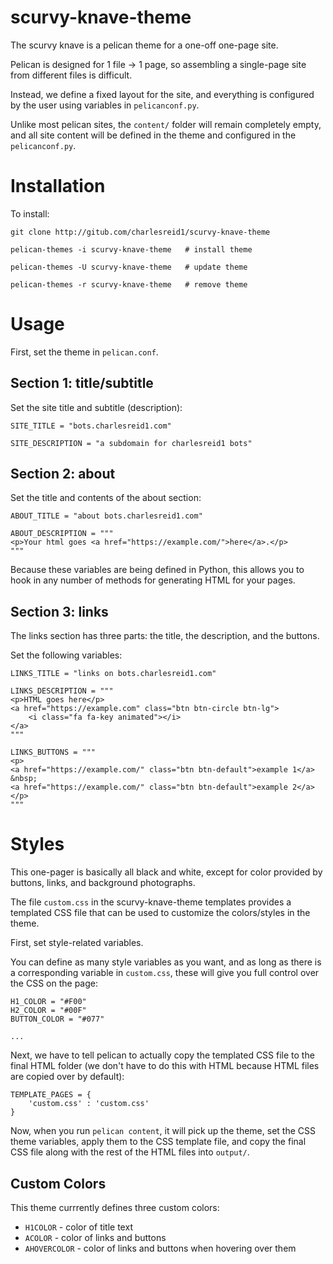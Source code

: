 # scurvy-knave-theme

The scurvy knave is a pelican theme for a one-off one-page site.

Pelican is designed for 1 file -> 1 page, 
so assembling a single-page site from 
different files is difficult.

Instead, we define a fixed layout for the site,
and everything is configured by the user using
variables in `pelicanconf.py`.

Unlike most pelican sites, the `content/` folder 
will remain completely empty, and all site
content will be defined in the theme 
and configured in the `pelicanconf.py`.

# Installation

To install:

```
git clone http://gitub.com/charlesreid1/scurvy-knave-theme

pelican-themes -i scurvy-knave-theme   # install theme

pelican-themes -U scurvy-knave-theme   # update theme

pelican-themes -r scurvy-knave-theme   # remove theme
```

# Usage

First, set the theme in `pelican.conf`.

## Section 1: title/subtitle

Set the site title and subtitle (description):

```
SITE_TITLE = "bots.charlesreid1.com"

SITE_DESCRIPTION = "a subdomain for charlesreid1 bots"
```

## Section 2: about

Set the title and contents of the about section:

```
ABOUT_TITLE = "about bots.charlesreid1.com"

ABOUT_DESCRIPTION = """
<p>Your html goes <a href="https://example.com/">here</a>.</p>
"""
```

Because these variables are being defined in Python,
this allows you to hook in any number of methods for 
generating HTML for your pages.

## Section 3: links

The links section has three parts: 
the title, the description, and the buttons.

Set the following variables:

```
LINKS_TITLE = "links on bots.charlesreid1.com"

LINKS_DESCRIPTION = """
<p>HTML goes here</p>
<a href="https://example.com" class="btn btn-circle btn-lg">
    <i class="fa fa-key animated"></i>     
</a>
"""

LINKS_BUTTONS = """
<p>
<a href="https://example.com/" class="btn btn-default">example 1</a>
&nbsp;
<a href="https://example.com/" class="btn btn-default">example 2</a>
</p>
"""
```

# Styles

This one-pager is basically all black and white,
except for color provided by buttons, links, and
background photographs.

The file `custom.css` in the scurvy-knave-theme templates
provides a templated CSS file that can be used to 
customize the colors/styles in the theme.

First, set style-related variables.

You can define as many style variables as you want, 
and as long as there is a corresponding variable 
in `custom.css`, these will give you full control
over the CSS on the page:

```
H1_COLOR = "#F00"
H2_COLOR = "#00F"
BUTTON_COLOR = "#077"

...

```

Next, we have to tell pelican to actually copy
the templated CSS file to the final HTML folder
(we don't have to do this with HTML because 
HTML files are copied over by default):

```
TEMPLATE_PAGES = {
    'custom.css' : 'custom.css'
}
```

Now, when you run `pelican content`, it will 
pick up the theme, set the CSS theme variables,
apply them to the CSS template file, and copy
the final CSS file along with the rest of the 
HTML files into `output/`.



## Custom Colors

This theme currrently defines three custom colors:

* `H1COLOR` - color of title text
* `ACOLOR` - color of links and buttons
* `AHOVERCOLOR` - color of links and buttons when hovering over them


